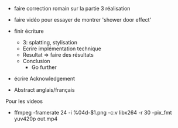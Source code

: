 

* faire correction romain sur la partie 3 réalisation
* faire vidéo pour essayer de montrer 'shower door effect'
* finir écriture
    * 3: splatting, stylisation
    * Ecrire implémentation technique
    * Resultat => faire des résultats
    * Conclusion
        * Go further

* écrire Acknowledgement
* Abstract anglais/français



Pour les videos

* ffmpeg -framerate 24 -i %04d-$1.png -c:v libx264 -r 30 -pix_fmt yuv420p out.mp4
